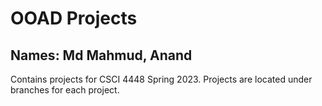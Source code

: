 # OOAD Projects

## Names: Md Mahmud, Anand

Contains projects for CSCI 4448 Spring 2023. Projects are located under branches for each project.
